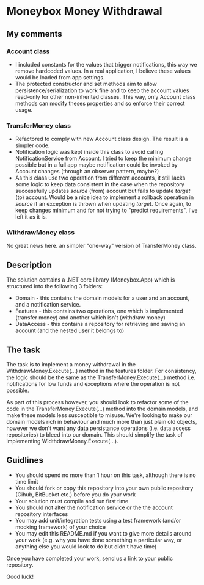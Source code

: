 # Moneybox Money Withdrawal

## My comments

### Account class
* I included constants for the values that trigger notifications, this way we remove hardcoded values. In a real application, I believe these values would be loaded from app settings.
* The protected constructor and set methods aim to allow persistence/serialization to work fine and to keep the account values read-only for other non-inherited classes. This way, only Account class methods can modify theses properties and so enforce their correct usage.

### TransferMoney class
* Refactored to comply with new Account class design. The result is a simpler code.
* Notification logic was kept inside this class to avoid calling NotificationService from Account. I tried to keep the minimum change possible but in a full app maybe notification could be invoked by Account changes (through an observer pattern, maybe?)
* As this class use two operation from different accounts, it still lacks some logic to keep data consistent in the case when the repository successfully updates *source* (from) account but fails to update *target* (to) account. Would be a nice idea to implement a rollback operation in *source* if an exception is thrown when updating *target*. Once again, to keep changes minimum and for not trying to "predict requirements", I've left it as it is.

### WithdrawMoney class
No great news here. an simpler "one-way" version of TransferMoney class.

## Description

The solution contains a .NET core library (Moneybox.App) which is structured into the following 3 folders:

* Domain - this contains the domain models for a user and an account, and a notification service.
* Features - this contains two operations, one which is implemented (transfer money) and another which isn't (withdraw money)
* DataAccess - this contains a repository for retrieving and saving an account (and the nested user it belongs to)

## The task

The task is to implement a money withdrawal in the WithdrawMoney.Execute(...) method in the features folder. For consistency, the logic should be the same as the TransferMoney.Execute(...) method i.e. notifications for low funds and exceptions where the operation is not possible. 

As part of this process however, you should look to refactor some of the code in the TransferMoney.Execute(...) method into the domain models, and make these models less susceptible to misuse. We're looking to make our domain models rich in behaviour and much more than just plain old objects, however we don't want any data persistance operations (i.e. data access repositories) to bleed into our domain. This should simplify the task of implementing WidthdrawMoney.Execute(...).

## Guidlines

* You should spend no more than 1 hour on this task, although there is no time limit
* You should fork or copy this repository into your own public repository (Gihub, BitBucket etc.) before you do your work
* Your solution must compile and run first time
* You should not alter the notification service or the the account repository interfaces
* You may add unit/integration tests using a test framework (and/or mocking framework) of your choice
* You may edit this README.md if you want to give more details around your work (e.g. why you have done something a particular way, or anything else you would look to do but didn't have time)

Once you have completed your work, send us a link to your public repository.

Good luck!
